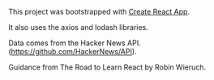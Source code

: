 This project was bootstrapped with [Create React App](https://github.com/facebookincubator/create-react-app).

It also uses the axios and lodash libraries. 

Data comes from the Hacker News API.
(https://github.com/HackerNews/API).

Guidance from The Road to Learn React by Robin Wieruch.